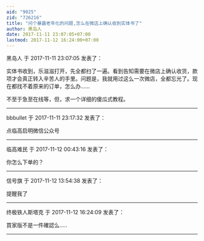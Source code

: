 ```yaml
---
aid: "9025"
zid: "726216"
title: "问个暴露老年化的问题,怎么在微店上确认收到实体书了"
author: 黑岛人
date: 2017-11-11 23:07:05+07:00
lastmod: 2017-11-12 16:24:00+07:00
---
```


黑岛人 于 2017-11-11 23:07:05 发表了：

实体书收到，乐滋滋打开，先全都扫了一遍。看到告知需要在微店上确认收货，款项才会真正转入辛苦人的手里。问题是，我就用过这么一次微店，全都忘光了。现在都找不着原来的订单，怎么办……

不至于急至在线等，但，求一个详细的傻瓜式教程。

---

bbbullet 于 2017-11-11 23:17:32 发表了：

点临高启明微信公众号

---

临高难民 于 2017-11-12 00:43:16 发表了：

你怎么下单的？

---

信号旗 于 2017-11-12 13:54:38 发表了：

提醒我了

---

终极铁人斯塔克 于 2017-11-12 16:24:09 发表了：

買家版不是一件確認么.....

---
